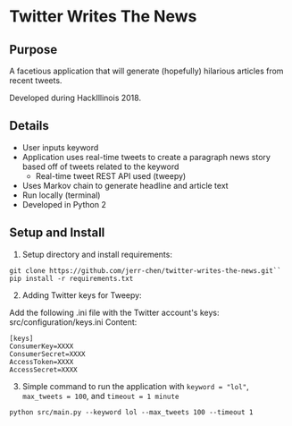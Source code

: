 # Twitter Writes The News

## Purpose
A facetious application that will generate (hopefully) hilarious articles from recent tweets.

Developed during HackIllinois 2018.

## Details
* User inputs keyword
* Application uses real-time tweets to create a paragraph news story based off of tweets related to the keyword
	* Real-time tweet REST API used (tweepy)
* Uses Markov chain to generate headline and article text
* Run locally (terminal)
* Developed in Python 2

## Setup and Install
1) Setup directory and install requirements:

```
git clone https://github.com/jerr-chen/twitter-writes-the-news.git``
pip install -r requirements.txt
```

2) Adding Twitter keys for Tweepy:

Add the following .ini file with the Twitter account's keys: src/configuration/keys.ini
Content:
```
[keys]
ConsumerKey=XXXX
ConsumerSecret=XXXX
AccessToken=XXXX
AccessSecret=XXXX
```

3) Simple command to run the application with `keyword = "lol"`, `max_tweets = 100`, and `timeout = 1 minute`

```
python src/main.py --keyword lol --max_tweets 100 --timeout 1
```
